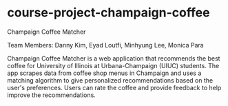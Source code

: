 # course-project-champaign-coffee

Champaign Coffee Matcher

Team Members: Danny Kim, Eyad Loutfi, Minhyung Lee, Monica Para

Champaign Coffee Matcher is a web application that recommends the best coffee for University of Illinois at Urbana-Champaign (UIUC) students. The app scrapes data from coffee shop menus in Champaign and uses a matching algorithm to give personalized recommendations based on the user's preferences. Users can rate the coffee and provide feedback to help improve the recommendations.
